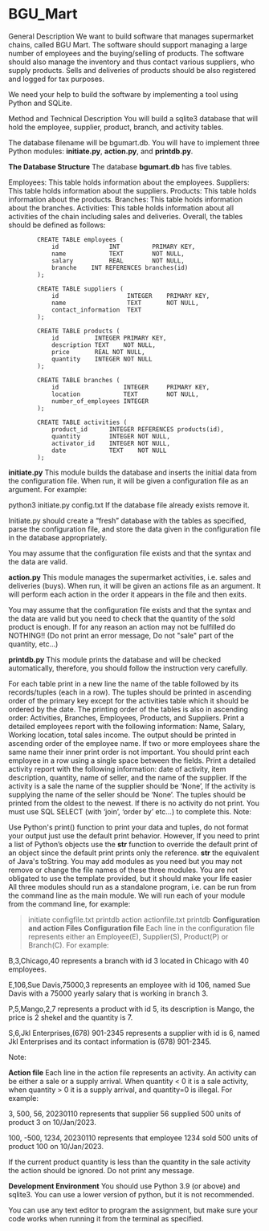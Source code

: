 # BGU_Mart
General Description
We want to build software that manages supermarket chains, called BGU Mart. The software should support managing a large number of employees and the buying/selling of products. The software should also manage the inventory and thus contact various suppliers, who supply products. Sells and deliveries of products should be also registered and logged for tax purposes.

We need your help to build the software by implementing a tool using Python and SQLite.

Method and Technical Description
You will build a sqlite3 database that will hold the employee, supplier, product, branch, and activity tables.

The database filename will be bgumart.db.
You will have to implement three Python modules: **initiate.py**, **action.py**, and **printdb.py**.

**The Database Structure**
The database **bgumart.db** has five tables.

Employees: This table holds information about the employees.
Suppliers: This table holds information about the suppliers.
Products: This table holds information about the products.
Branches: This table holds information about the branches.
Activities: This table holds information about all activities of the chain including sales and deliveries.
Overall, the tables should be defined as follows:

            CREATE TABLE employees (
                id              INT         PRIMARY KEY,
                name            TEXT        NOT NULL,
                salary          REAL        NOT NULL,
                branche    INT REFERENCES branches(id)
            );
    
            CREATE TABLE suppliers (
                id                   INTEGER    PRIMARY KEY,
                name                 TEXT       NOT NULL,
                contact_information  TEXT
            );

            CREATE TABLE products (
                id          INTEGER PRIMARY KEY,
                description TEXT    NOT NULL,
                price       REAL NOT NULL,
                quantity    INTEGER NOT NULL
            );

            CREATE TABLE branches (
                id                  INTEGER     PRIMARY KEY,
                location            TEXT        NOT NULL,
                number_of_employees INTEGER
            );
   
            CREATE TABLE activities (
                product_id      INTEGER REFERENCES products(id),
                quantity        INTEGER NOT NULL,
                activator_id    INTEGER NOT NULL,
                date            TEXT    NOT NULL
            );

**initiate.py**
This module builds the database and inserts the initial data from the configuration file. When run, it will be given a configuration file as an argument. For example:

python3 initiate.py config.txt
If the database file already exists remove it.

Initiate.py should create a “fresh” database with the tables as specified, parse the configuration file, and store the data given in the configuration file in the database appropriately.

You may assume that the configuration file exists and that the syntax and the data are valid.

**action.py**
This module manages the supermarket activities, i.e. sales and deliveries (buys). When run, it will be given an actions file as an argument. It will perform each action in the order it appears in the file and then exits.

You may assume that the configuration file exists and that the syntax and the data are valid but you need to check that the quantity of the sold product is enough. If for any reason an action may not be fulfilled do NOTHING!! (Do not print an error message, Do not "sale" part of the quantity, etc...)

**printdb.py**
This module prints the database and will be checked automatically, therefore, you should follow the instruction very carefully.

For each table print in a new line the name of the table followed by its records/tuples (each in a row). The tuples should be printed in ascending order of the primary key except for the activities table which it should be ordered by the date. The printing order of the tables is also in ascending order: Activities, Branches, Employees, Products, and Suppliers.
Print a detailed employees report with the following information:
Name, Salary, Working location, total sales income. The output should be printed in ascending order of the employee name. If two or more employees share the same name their inner print order is not important. You should print each employee in a row using a single space between the fields.
Print a detailed activity report with the following information:
date of activity, item description, quantity, name of seller, and the name of the supplier. If the activity is a sale the name of the supplier should be ‘None’, If the activity is supplying the name of the seller should be ‘None’. The tuples should be printed from the oldest to the newest. If there is no activity do not print. You must use SQL SELECT (with ‘join’, ‘order by’ etc…) to complete this.
Note:

Use Python's print() function to print your data and tuples, do not format your output just use the default print behavior. However, If you need to print a list of Python’s objects use the __str__ function to override the default print of an object since the default print prints only the reference.  __str__ the equivalent of Java's toString.
You may add modules as you need but you may not remove or change the file names of these three modules.
You are not obligated to use the template provided, but it should make your life easier
All three modules should run as a standalone program, i.e. can be run from the command line as the main module.
We will run each of your module from the command line, for example:
> initiate configfile.txt
> printdb
> action actionfile.txt
> printdb
**Configuration and action Files**
**Configuration file**
Each line in the configuration file represents either an Employee(E), Supplier(S), Product(P) or Branch(C). 
For example:

B,3,Chicago,40 represents a branch with id 3 located in Chicago with 40 employees.

E,106,Sue Davis,75000,3 represents an employee with id 106, named Sue Davis with a 75000 yearly salary that is working in branch 3.

P,5,Mango,2,7 represents a product with id 5, its description is Mango, the price is 2 shekel and the quantity is 7.

S,6,Jkl Enterprises,(678) 901-2345 represents a supplier with id is 6, named Jkl Enterprises and its contact information is (678) 901-2345.

Note:

[^1]: E, S, P, and B at the beginning of each input row define record types and should not be inserted into the database. An example of a configuration file and its output is supplied on the assignment page.
[^2]: Employee IDs and Supplier IDs are unique, meaning an employee ID can not repeat itself as a supplier ID and vice versa.
(Employee-IDs ꓵ Supplier-IDs = Ø).

**Action file**
Each line in the action file represents an activity. An activity can be either a sale or a supply arrival. When quantity < 0 it is a sale activity, when quantity > 0 it is a supply arrival, and quantity=0 is illegal. For example:

3, 500, 56, 20230110 represents that supplier 56 supplied 500 units of product 3 on 10/Jan/2023.

100, -500, 1234, 20230110 represents that employee 1234 sold 500 units of product 100 on 10/Jan/2023.

If the current product quantity is less than the quantity in the sale activity the action should be ignored. Do not print any message.

**Development Environment**
You should use Python 3.9 (or above) and sqlite3. You can use a lower version of python, but it is not recommended.

You can use any text editor to program the assignment, but make sure your code works when running it from the terminal as specified.
